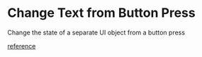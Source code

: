 #  Change Text from Button Press

Change the state of a separate UI object from a button press

[reference](https://medium.com/flawless-app-stories/swiftui-understanding-state-8afa23fd9f1f)
